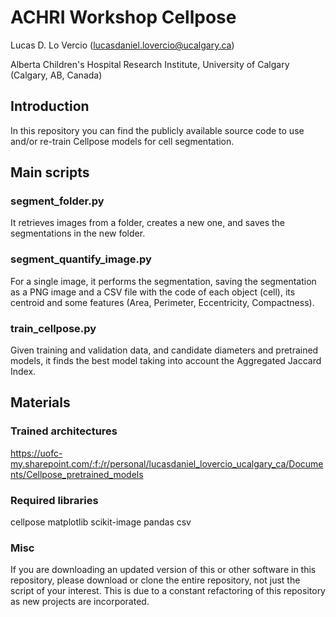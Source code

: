 # ACHRI Workshop Cellpose

Lucas D. Lo Vercio (lucasdaniel.lovercio@ucalgary.ca)

Alberta Children's Hospital Research Institute, University of Calgary (Calgary, AB, Canada)

## Introduction

In this repository you can find the publicly available source code to use and/or re-train Cellpose models for cell segmentation.

## Main scripts

### segment_folder.py

It retrieves images from a folder, creates a new one, and saves the segmentations in the new folder.

### segment_quantify_image.py

For a single image, it performs the segmentation, saving the segmentation as a PNG image and a CSV file with the code of each object (cell), its centroid and some features (Area, Perimeter, Eccentricity, Compactness).

### train_cellpose.py

Given training and validation data, and candidate diameters and pretrained models, it finds the best model taking into account the Aggregated Jaccard Index.

## Materials

### Trained architectures

https://uofc-my.sharepoint.com/:f:/r/personal/lucasdaniel_lovercio_ucalgary_ca/Documents/Cellpose_pretrained_models

### Required libraries

cellpose
matplotlib
scikit-image
pandas
csv

### Misc

If you are downloading an updated version of this or other software in this repository, please download or clone the entire repository, not just the script of your interest. This is due to a constant refactoring of this repository as new projects are incorporated.
